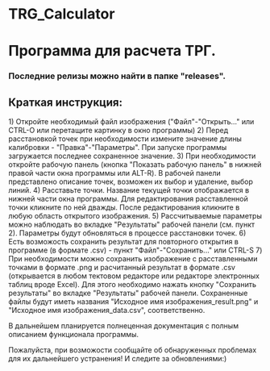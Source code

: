 # TRG_Calculator

<h1>Программа для расчета ТРГ.</h1>

<h3>Последние релизы можно найти в папке "releases".</h3> 

<h2>Краткая инструкция:</h2>
1) Откройте необходимый файл изображения ("Файл"-"Открыть..." или CTRL-O или перетащите картинку в окно программы)  
2) Перед расстановкой точек при необходимости измените значение длины калибровки - "Правка"-"Параметры". При запуске программы загружается последнее сохраненное значение.  
3) При необходимости откройте рабочую панель (кнопка "Показать рабочую панель" в нижней правой части окна программы или ALT-R).  В рабочей панели представлено описание точек, возможен их выбор и удаление, выбор линий.  
4) Расставьте точки. Название текущей точки отображается в нижней части окна программы. Для редактирования расставленной точки кликните по ней дважды.   После редактирования кликните в любую область открытого изображения.  
5) Рассчитываемые параметры можно наблюдать во вкладке "Результаты" рабочей панели (см. пункт 2). Параметры будут обновляться в процессе расстановки точек.  
6) Есть возможость сохранить результат для повторного открытия в программе (в формате .csv) - пункт "Файл"-"Сохранить..." или CTRL-S  
7) При необходимости можно сохранить изображение с расставленными точками в формате .png и расчитанный результат в формате .csv (открывается в любом тектовом редакторе или редакторе электронных таблиц вроде Excel).  Для этого необходимо нажать кнопку "Сохранить результаты" во вкладке "Результаты" рабочей панели.  Сохраненные файлы будут иметь названия "Исходное имя изображения_result.png" и "Исходное имя изображения_data.csv", соответственно.  

В дальнейшем планируется полнеценная документация с полным описанием функционала программы.  

Пожалуйста, при возможости сообщайте об обнаруженных проблемах для их дальнейшего устранения! И следите за обновлениями:)